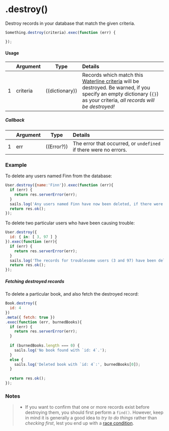 # .destroy()

Destroy records in your database that match the given criteria.

```javascript
Something.destroy(criteria).exec(function (err) {

});
```

#### Usage

|   |     Argument        | Type                                         | Details                            |
|---|:--------------------|----------------------------------------------|:-----------------------------------|
| 1 |    criteria         | ((dictionary))                               | Records which match this [Waterline criteria](https://github.com/balderdashy/waterline-docs/blob/master/queries/query-language.md) will be destroyed.  Be warned, if you specify an empty dictionary (`{}`) as your criteria, _all records will be destroyed!_ |

##### Callback

|   |     Argument        | Type                | Details |
|---|:--------------------|---------------------|:-----------------------------------------------------------------------------|
| 1 |    err              | ((Error?))          | The error that occurred, or `undefined` if there were no errors.



<!--
| 2 |    deletedRecords   | ((array))           | An array containing any records which were deleted.
-->


### Example

To delete any users named Finn from the database:
```javascript
User.destroy({name:'Finn'}).exec(function (err){
  if (err) {
    return res.serverError(err);
  }
  sails.log('Any users named Finn have now been deleted, if there were any.');
  return res.ok();
});
```


To delete two particular users who have been causing trouble:

```javascript
User.destroy({
  id: { in: [ 3, 97 ] }
}).exec(function (err){
  if (err) {
    return res.serverError(err);
  }
  sails.log('The records for troublesome users (3 and 97) have been deleted, if they still existed.');
  return res.ok();
});
```


##### Fetching destroyed records

To delete a particular book, and also fetch the destroyed record:

```javascript
Book.destroy({
  id: 4
})
.meta({ fetch: true })
.exec(function (err, burnedBooks){
  if (err) {
    return res.serverError(err);
  }
  
  if (burnedBooks.length === 0) {
    sails.log('No book found with `id: 4`.');
  }
  else {
    sails.log('Deleted book with `id: 4`:', burnedBooks[0]);
  }
  
  return res.ok();
});
```




### Notes
> - If you want to confirm that one or more records exist before destroying them, you should first perform a `find()`.  However, keep in mind it is generally a good idea to _try to do things_ rather than _checking first_, lest you end up with a [race condition](http://people.cs.umass.edu/~emery/classes/cmpsci377/f07/scribe/scribe8-1.pdf).


<docmeta name="displayName" value=".destroy()">
<docmeta name="pageType" value="method">
